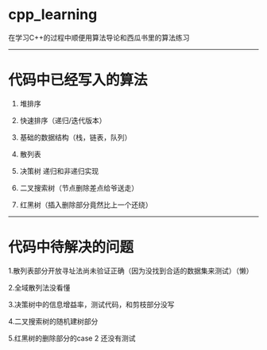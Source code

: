 # cpp_learning

在学习C++的过程中顺便用算法导论和西瓜书里的算法练习


---
# 代码中已经写入的算法
1. 堆排序

2. 快速排序（递归/迭代版本）

3. 基础的数据结构（栈，链表，队列）

4. 散列表

5. 决策树 递归和非递归实现

6. 二叉搜索树（节点删除差点给爷送走）

7. 红黑树（插入删除部分竟然比上一个还绕）
---

# 代码中待解决的问题
1.散列表部分开放寻址法尚未验证正确（因为没找到合适的数据集来测试）（懒）

2.全域散列法没看懂

3.决策树中的信息增益率，测试代码，和剪枝部分没写 

4.二叉搜索树的随机建树部分

5.红黑树的删除部分的case 2 还没有测试
